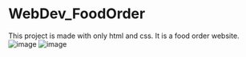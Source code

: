 # WebDev_FoodOrder
This project is made with only html and css.
It is a food order website.
![image](https://user-images.githubusercontent.com/91897886/148721025-12818ee1-5ef5-4525-b14a-f27896815ab0.png)
![image](https://user-images.githubusercontent.com/91897886/148721467-fde2db6b-d271-4738-968d-9994596e711d.png)
